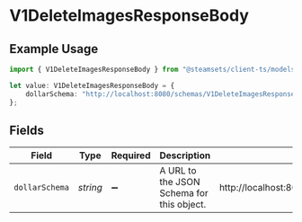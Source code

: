 # V1DeleteImagesResponseBody

## Example Usage

```typescript
import { V1DeleteImagesResponseBody } from "@steamsets/client-ts/models/components";

let value: V1DeleteImagesResponseBody = {
    dollarSchema: "http://localhost:8080/schemas/V1DeleteImagesResponseBody.json",
};
```

## Fields

| Field                                                         | Type                                                          | Required                                                      | Description                                                   | Example                                                       |
| ------------------------------------------------------------- | ------------------------------------------------------------- | ------------------------------------------------------------- | ------------------------------------------------------------- | ------------------------------------------------------------- |
| `dollarSchema`                                                | *string*                                                      | :heavy_minus_sign:                                            | A URL to the JSON Schema for this object.                     | http://localhost:8080/schemas/V1DeleteImagesResponseBody.json |